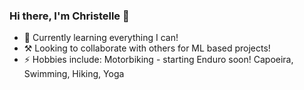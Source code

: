 ### Hi there, I'm Christelle 👋

- 🌱 Currently learning everything I can!
- ⚒ Looking to collaborate with others for ML based projects!
- ⚡ Hobbies include: Motorbiking - starting Enduro soon! Capoeira, Swimming, Hiking, Yoga

